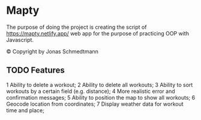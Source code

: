 # Mapty
 The purpose of doing the project is creating the script of https://mapty.netlify.app/ web app for the purpose of practicing OOP with Javascript.
 
© Copyright by Jonas Schmedtmann


## TODO Features
1 Ability to delete a workout;
2 Ability to delete all workouts;
3 Ability to sort workouts by a certain field (e.g. distance);
4 More realistic error and confirmation messages;
5 Ability to position the map to show all workouts;
6 Geocode location from coordinates;
7 Display weather data for workout time and place;
